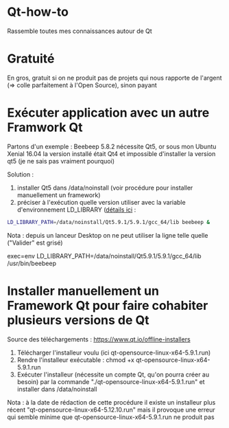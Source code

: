 # Qt-how-to
Rassemble toutes mes connaissances autour de Qt

# Gratuité
En gros, gratuit si on ne produit pas de projets qui nous rapporte de l'argent (=> colle parfaitement à l'Open Source), sinon payant

# Exécuter application avec un autre Framwork Qt
Partons d'un exemple : Beebeep 5.8.2 nécessite Qt5, or sous mon Ubuntu Xenial 16.04 la version installé était Qt4 et impossible d'installer la version qt5 (je ne sais pas vraiment pourquoi)

Solution : 
1. installer Qt5 dans /data/noinstall (voir procédure pour installer manuellement un framework)
2. préciser à l'exécution quelle version utiliser avec la variable d'environnement LD_LIBRARY ([détails ici]() : 

```sh
LD_LIBRARY_PATH=/data/noinstall/Qt5.9.1/5.9.1/gcc_64/lib beebeep &
```
Nota : depuis un lanceur Desktop on ne peut utiliser la ligne telle quelle ("Valider" est grisé)

exec=env LD_LIBRARY_PATH=/data/noinstall/Qt5.9.1/5.9.1/gcc_64/lib /usr/bin/beebeep

# Installer manuellement un Framework Qt pour faire cohabiter plusieurs versions de Qt

Source des téléchargements : https://www.qt.io/offline-installers

1. Télécharger l'installeur voulu (ici qt-opensource-linux-x64-5.9.1.run)
2. Rendre l'installeur exécutable : chmod +x qt-opensource-linux-x64-5.9.1.run
3. Exécuter l'installeur (nécessite un compte Qt, qu'on pourra créer au besoin) par la commande "./qt-opensource-linux-x64-5.9.1.run" et installer dans /data/noinstall

Nota : à la date de rédaction de cette procédure il existe un installeur plus récent "qt-opensource-linux-x64-5.12.10.run" mais il provoque une erreur qui semble minime que qt-opensource-linux-x64-5.9.1.run ne produit pas

